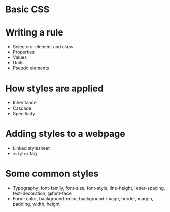 # Basic CSS

# Writing a rule

* Selectors: element and class
* Properties
* Values
* Units
* Pseudo elements

# How styles are applied

* Inheritance
* Cascade
* Specificity

# Adding styles to a webpage

* Linked stylesheet
* `<style>` tag

# Some common styles

* Typography: font-family, font-size, font-style, line-height, letter-spacing, text-decoration, @font-face
* Form: color, background-color, background-image, border, margin, padding, width, height